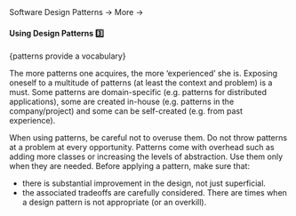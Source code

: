 <link rel="stylesheet" href="{{baseUrl}}/css/textbook.css">

<div class="website-content">

<div id="path">Software Design Patterns &rarr; More &rarr;</div>

<div id="title">

#### Using Design Patterns :three:

</div>

<div id="body">

{patterns provide a vocabulary}

The more patterns one acquires, the more ‘experienced’ she is. Exposing oneself to a multitude of patterns (at least the context and problem) is a must. Some patterns are domain-specific (e.g. patterns for distributed applications), some are created in-house (e.g. patterns in the company/project) and some can be self-created (e.g. from past experience).

When using patterns, be careful not to overuse them. Do not throw patterns at a problem at every opportunity. Patterns come with overhead such as adding more classes or increasing the levels of abstraction. Use them only when they are needed. Before applying a pattern, make sure that:

*	there is substantial improvement in  the design, not just superficial.
*	the associated tradeoffs are carefully considered. There are times when a design pattern is not appropriate (or an overkill).

</div>

<div id="extras">
<div>

</div>
